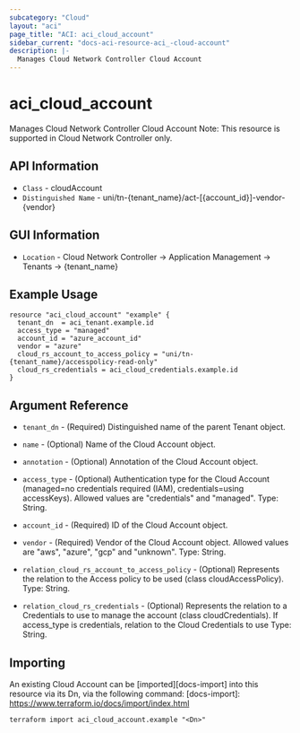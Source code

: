 ```yaml
---
subcategory: "Cloud"
layout: "aci"
page_title: "ACI: aci_cloud_account"
sidebar_current: "docs-aci-resource-aci_-cloud-account"
description: |-
  Manages Cloud Network Controller Cloud Account
---
```


# aci_cloud_account #

Manages Cloud Network Controller Cloud Account
Note: This resource is supported in Cloud Network Controller only.

## API Information ##

* `Class` - cloudAccount
* `Distinguished Name` - uni/tn-{tenant_name}/act-[{account_id}]-vendor-{vendor}

## GUI Information ##

* `Location` - Cloud Network Controller -> Application Management -> Tenants -> {tenant_name}


## Example Usage ##

```hcl
resource "aci_cloud_account" "example" {
  tenant_dn  = aci_tenant.example.id
  access_type = "managed"
  account_id = "azure_account_id"
  vendor = "azure"
  cloud_rs_account_to_access_policy = "uni/tn-{tenant_name}/accesspolicy-read-only"
  cloud_rs_credentials = aci_cloud_credentials.example.id
}
```

## Argument Reference ##

* `tenant_dn` - (Required) Distinguished name of the parent Tenant object.
* `name` - (Optional) Name of the Cloud Account object.
* `annotation` - (Optional) Annotation of the Cloud Account object.
* `access_type` - (Optional) Authentication type for the Cloud Account (managed=no credentials required (IAM), credentials=using accessKeys). Allowed values are "credentials" and "managed". Type: String.
* `account_id` - (Required) ID of the Cloud Account object.
* `vendor` - (Required) Vendor of the Cloud Account object. Allowed values are "aws", "azure", "gcp" and "unknown". Type: String.

* `relation_cloud_rs_account_to_access_policy` - (Optional) Represents the relation to the Access policy to be used (class cloudAccessPolicy). Type: String.
* `relation_cloud_rs_credentials` - (Optional) Represents the relation to a Credentials to use to manage the account (class cloudCredentials). If access_type is credentials, relation to the Cloud Credentials to use Type: String.



## Importing ##

An existing Cloud Account can be [imported][docs-import] into this resource via its Dn, via the following command:
[docs-import]: https://www.terraform.io/docs/import/index.html


```
terraform import aci_cloud_account.example "<Dn>"
```